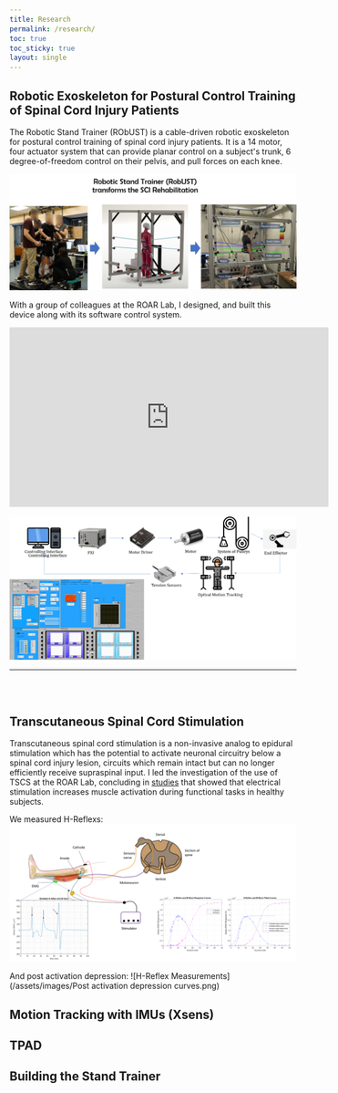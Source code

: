 ```yaml
---
title: Research
permalink: /research/
toc: true
toc_sticky: true
layout: single
---
```


## Robotic Exoskeleton for Postural Control Training of Spinal Cord Injury Patients

The Robotic Stand Trainer (RObUST) is a cable-driven robotic exoskeleton for postural control training of spinal cord injury patients. It is a 14 motor, four actuator system that can provide planar control on a subject's trunk, 6 degree-of-freedom control on their pelvis, and pull forces on each knee. 

![CAD model of Stand Trainer](/assets/images/RobUST_Transforms.png)

With a group of colleagues at the ROAR Lab, I designed, and built this device along with its software control system. 

<div class="video-container">
	<iframe width="560" height="315" src="https://www.youtube.com/embed/LRBBPVcUZ24?si=jjPkFBORT1jL9vf_" title="Stand Trainer" frameborder="0" allow="accelerometer; autoplay; clipboard-write; encrypted-media; gyroscope; picture-in-picture; web-share" referrerpolicy="strict-origin-when-cross-origin" allowfullscreen></iframe>
</div>


![RobUST Architecture](/assets/images/RobUST_Architecture.png)



---
<br><br>

## Transcutaneous Spinal Cord Stimulation
Transcutaneous spinal cord stimulation is a non-invasive analog to epidural stimulation which has the potential to activate neuronal circuitry below a spinal cord injury lesion, circuits which remain intact but can no longer efficiently receive supraspinal input. I led the investigation of the use of TSCS at the ROAR Lab, concluding in [studies](https://www.cambridge.org/core/journals/wearable-technologies/article/effect-of-transcutaneous-spinal-cord-stimulation-on-the-balance-and-neurophysiological-characteristics-of-young-healthy-adults/23F07B0A79BF95F29F0A030FC8B489AC) that showed that electrical stimulation increases muscle activation during functional tasks in healthy subjects.

We measured H-Reflexs:
![H-Reflex Measurements](/assets/images/H-Reflex.png)

And post activation depression:
![H-Reflex Measurements](/assets/images/Post activation depression curves.png)


<!-- ### Exploring the effects of TSCS applied alone 

### Exploring the effects of TSCS applied with activity training -->


## Motion Tracking with IMUs (Xsens)

## TPAD

## Building the Stand Trainer


